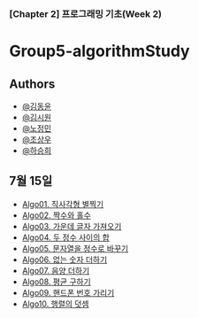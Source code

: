 
### [Chapter 2] 프로그래밍 기초(Week 2)

# Group5-algorithmStudy


## Authors

- [@김동윤](https://github.com/kdy-git)
- [@김시원](https://github.com/ktldnjs)
- [@노정민](https://github.com/lumill925)
- [@조상우]()
- [@하승희]()
## 7월 15일

  - [Algo01. 직사각형 별찍기](https://programmers.co.kr/learn/courses/30/lessons/12969)
  - [Algo02. 짝수와 홀수](https://programmers.co.kr/learn/courses/30/lessons/12937)
  - [Algo03. 가운데 글자 가져오기](https://programmers.co.kr/learn/courses/30/lessons/12903)
  - [Algo04. 두 정수 사이의 합](https://programmers.co.kr/learn/courses/30/lessons/12912)
  - [Algo05. 문자열을 정수로 바꾸기](https://programmers.co.kr/learn/courses/30/lessons/12925)
  - [Algo06. 없는 숫자 더하기](https://programmers.co.kr/learn/courses/30/lessons/86051)
  - [Algo07. 음양 더하기](https://programmers.co.kr/learn/courses/30/lessons/76501)
  - [Algo08. 평균 구하기](https://programmers.co.kr/learn/courses/30/lessons/12944)
  - [Algo09. 핸드폰 번호 가리기](https://programmers.co.kr/learn/courses/30/lessons/12948)
  - [Algo10. 행렬의 덧셈](https://programmers.co.kr/learn/courses/30/lessons/12950)

